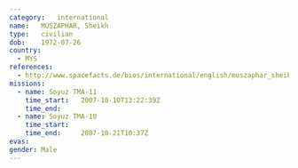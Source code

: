 ```yaml
---
category:	international
name:	MUSZAPHAR, Sheikh
type:	civilian
dob:	1972-07-26
country:
  - MYS
references:
  - http://www.spacefacts.de/bios/international/english/muszaphar_sheikh.htm
missions:
  - name: Soyuz TMA-11
    time_start:   2007-10-10T13:22:39Z
    time_end:     
  - name: Soyuz TMA-10
    time_start:   
    time_end:     2007-10-21T10:37Z
evas:
gender:	Male
---
```

